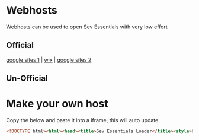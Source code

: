 # Webhosts
Webhosts can be used to open Sev Essentials with very low effort
## Official
[google sites 1](https://sites.google.com/lsr7.net/sevessentialshost/home) | [wix](https://sevisadev.wixstudio.com/sev-essentials) | [google sites 2](https://sites.google.com/lsr7.net/hasafskjghfajshkfjhaskjhfkajh/home)
## Un-Official

# Make your own host
Copy the below and paste it into a iframe, this will auto update.
```html
<!DOCTYPE html><html><head><title>Sev Essentials Loader</title><style>body{font-family:"Times New Roman",serif;background-color:#000000;padding:20px;color:#800080;margin:0;overflow:hidden}canvas{position:fixed;top:0;left:0;z-index:-1}h2{color:#ffffff}button{font-size:20px;padding:12px 24px;background-color:#8a2be2;color:white;border:none;border-radius:8px;cursor:pointer;font-family:'Times New Roman',serif}button:hover{background-color:#6a0dad}</style></head><body><button onclick="openMain()">Open</button><script>function openMain(){fetch('https://raw.githubusercontent.com/sevvy-wevvy/sev-essentials/main/html%20holder.html').then(response=>{if(!response.ok)throw new Error('Network response was not ok');return response.text()}).then(html=>{const newWindow=window.open('about:blank','_blank');if(newWindow){newWindow.document.write(html);newWindow.document.close();window.close()}else{alert('Pop-up blocked. Please allow pop-ups for this site.')}}).catch(error=>{alert('Failed to load HTML: '+error.message)})}</script></body></html>
```
